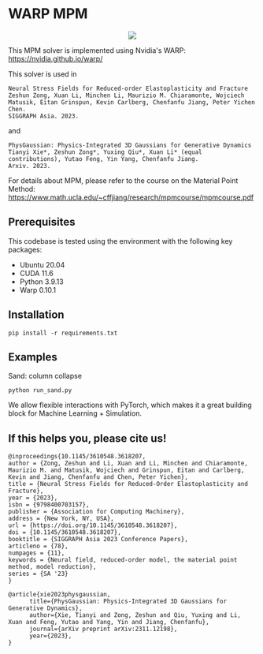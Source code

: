 # WARP MPM
<p align="center">
  <img src="assets/sand.gif">
</p>

This MPM solver is implemented using Nvidia's WARP: https://nvidia.github.io/warp/

This solver is used in 
```
Neural Stress Fields for Reduced-order Elastoplasticity and Fracture
Zeshun Zong, Xuan Li, Minchen Li, Maurizio M. Chiaramonte, Wojciech Matusik, Eitan Grinspun, Kevin Carlberg, Chenfanfu Jiang, Peter Yichen Chen.
SIGGRAPH Asia. 2023.
```
and 
```
PhysGaussian: Physics-Integrated 3D Gaussians for Generative Dynamics
Tianyi Xie*, Zeshun Zong*, Yuxing Qiu*, Xuan Li* (equal contributions), Yutao Feng, Yin Yang, Chenfanfu Jiang.
Arxiv. 2023.
```

For details about MPM, please refer to the course on the Material Point Method: https://www.math.ucla.edu/~cffjiang/research/mpmcourse/mpmcourse.pdf


## Prerequisites

This codebase is tested using the environment with the following key packages:

- Ubuntu 20.04
- CUDA 11.6
- Python 3.9.13
- Warp 0.10.1

## Installation
```
pip install -r requirements.txt
```

## Examples
Sand: column collapse 
```
python run_sand.py
```
We allow flexible interactions with PyTorch, which makes it a great building block for Machine Learning + Simulation.

## If this helps you, please cite us!
```
@inproceedings{10.1145/3610548.3618207,
author = {Zong, Zeshun and Li, Xuan and Li, Minchen and Chiaramonte, Maurizio M. and Matusik, Wojciech and Grinspun, Eitan and Carlberg, Kevin and Jiang, Chenfanfu and Chen, Peter Yichen},
title = {Neural Stress Fields for Reduced-Order Elastoplasticity and Fracture},
year = {2023},
isbn = {9798400703157},
publisher = {Association for Computing Machinery},
address = {New York, NY, USA},
url = {https://doi.org/10.1145/3610548.3618207},
doi = {10.1145/3610548.3618207},
booktitle = {SIGGRAPH Asia 2023 Conference Papers},
articleno = {78},
numpages = {11},
keywords = {Neural field, reduced-order model, the material point method, model reduction},
series = {SA '23}
}

@article{xie2023physgaussian,
      title={PhysGaussian: Physics-Integrated 3D Gaussians for Generative Dynamics}, 
      author={Xie, Tianyi and Zong, Zeshun and Qiu, Yuxing and Li, Xuan and Feng, Yutao and Yang, Yin and Jiang, Chenfanfu},
      journal={arXiv preprint arXiv:2311.12198},
      year={2023},
}
```
